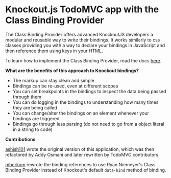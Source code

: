 # Knockout.js TodoMVC app with the Class Binding Provider

The Class Binding Provider offers advanced KnockoutJS developers a modular and reusable way to write their bindings.  It works similarly to css classes providing you with a way to declare your bindings in JavaScript and then reference them using keys in your HTML.  

To learn how to implement the Class Binding Provider, read the docs [here](https://github.com/rniemeyer/knockout-classBindingProvider).

**What are the benefits of this approach to Knockout bindings?**

* The markup can stay clean and simple
* Bindings can be re-used, even at different scopes
* You can set breakpoints in the bindings to inspect the data being passed through them
* You can do logging in the bindings to understanding how many times they are being called
* You can change/alter the bindings on an element whenever your bindings are triggered
* Bindings go through less parsing (do not need to go from a object literal in a string to code)

**Contributions**

[ashish101](https://github.com/ashish01/knockoutjs-todos) wrote the original version of this application, which was then refactored by Addy Osmani and later rewritten by TodoMVC contributors.

[mberkom](https://github.com/mberkom) rewrote the binding references to use Ryan Niemeyer's Class Binding Provider instead of Knockout's default `data-bind` method of binding.  